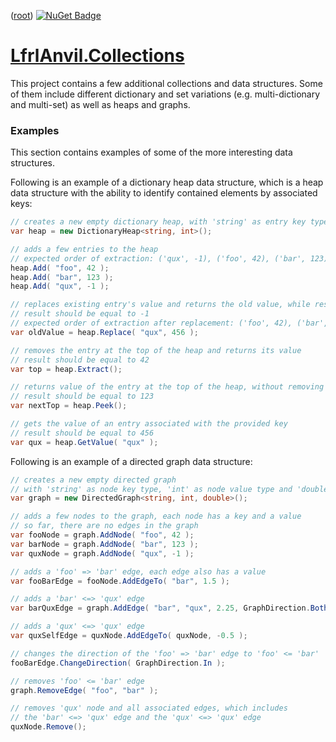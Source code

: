 ﻿([root](https://github.com/CalionVarduk/LfrlAnvil/blob/main/readme.md))
[![NuGet Badge](https://buildstats.info/nuget/LfrlAnvil.Collections)](https://www.nuget.org/packages/LfrlAnvil.Collections/)

# [LfrlAnvil.Collections](https://github.com/CalionVarduk/LfrlAnvil/tree/main/src/LfrlAnvil.Collections)

This project contains a few additional collections and data structures.
Some of them include different dictionary and set variations (e.g. multi-dictionary and multi-set) as well as heaps and graphs.

### Examples

This section contains examples of some of the more interesting data structures.

Following is an example of a dictionary heap data structure,
which is a heap data structure with the ability to identify contained elements by associated keys:
```csharp
// creates a new empty dictionary heap, with 'string' as entry key type and 'int' as entry value type
var heap = new DictionaryHeap<string, int>();

// adds a few entries to the heap
// expected order of extraction: ('qux', -1), ('foo', 42), ('bar', 123)
heap.Add( "foo", 42 );
heap.Add( "bar", 123 );
heap.Add( "qux", -1 );

// replaces existing entry's value and returns the old value, while respecting the heap's invariant
// result should be equal to -1
// expected order of extraction after replacement: ('foo', 42), ('bar', 123), ('qux', 456)
var oldValue = heap.Replace( "qux", 456 );

// removes the entry at the top of the heap and returns its value
// result should be equal to 42
var top = heap.Extract();

// returns value of the entry at the top of the heap, without removing it
// result should be equal to 123
var nextTop = heap.Peek();

// gets the value of an entry associated with the provided key
// result should be equal to 456
var qux = heap.GetValue( "qux" );
```

Following is an example of a directed graph data structure:
```csharp
// creates a new empty directed graph
// with 'string' as node key type, 'int' as node value type and 'double' as edge value type
var graph = new DirectedGraph<string, int, double>();

// adds a few nodes to the graph, each node has a key and a value
// so far, there are no edges in the graph
var fooNode = graph.AddNode( "foo", 42 );
var barNode = graph.AddNode( "bar", 123 );
var quxNode = graph.AddNode( "qux", -1 );

// adds a 'foo' => 'bar' edge, each edge also has a value
var fooBarEdge = fooNode.AddEdgeTo( "bar", 1.5 );

// adds a 'bar' <=> 'qux' edge
var barQuxEdge = graph.AddEdge( "bar", "qux", 2.25, GraphDirection.Both );

// adds a 'qux' <=> 'qux' edge
var quxSelfEdge = quxNode.AddEdgeTo( quxNode, -0.5 );

// changes the direction of the 'foo' => 'bar' edge to 'foo' <= 'bar'
fooBarEdge.ChangeDirection( GraphDirection.In );

// removes 'foo' <= 'bar' edge
graph.RemoveEdge( "foo", "bar" );

// removes 'qux' node and all associated edges, which includes
// the 'bar' <=> 'qux' edge and the 'qux' <=> 'qux' edge
quxNode.Remove();
```
